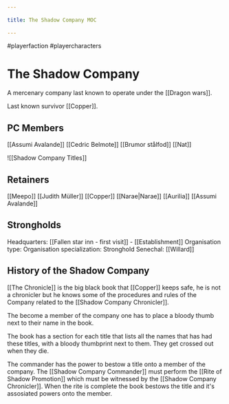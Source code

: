 --- 
title: The Shadow Company MOC 
---
#playerfaction #playercharacters 

# The Shadow Company 
A mercenary company last known to operate under the [[Dragon wars]].

Last known survivor [[Copper]].

## PC Members
[[Assumi Avalande]]
[[Cedric Belmote]]
[[Brumor stålfod]]
[[Nat]]

![[Shadow Company Titles]]

## Retainers
[[Meepo]]
[[Judith Müller]]
[[Copper]]
[[Narae|Narae]]
[[Aurilia]]
[[Assumi Avalande]]

## Strongholds
Headquarters: [[Fallen star inn - first visit]] - [[Establishment]]
Organisation type: 
Organisation specialization:
Stronghold Senechal: [[Willard]]

## History of the Shadow Company
[[The Chronicle]] is the big black book that [[Copper]] keeps safe, he is not a chronicler but he knows some of the procedures and rules of the Company related to the [[Shadow Company Chronicler]].

The become a member of the company one has to place a bloody thumb next to their name in the book.

The book has a section for each title that lists all the names that has had these titles, with a bloody thumbprint next to them. They get crossed out when they die.

The commander has the power to bestow a title onto a member of the company. The [[Shadow Company Commander]] must perform the [[Rite of Shadow Promotion]] which must be witnessed by the [[Shadow Company Chronicler]]. When the rite is complete the book bestows the title and it's assosiated powers onto the member.
<!--stackedit_data:
eyJoaXN0b3J5IjpbLTU1MTE2NDc1NiwxMDI3NDQyNDE0LDEyMj
MwNjg2MDYsLTM2MTE0MTQwXX0=
-->
